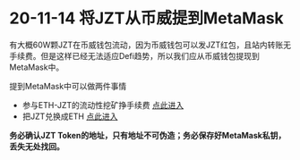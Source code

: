 # 20-11-14 将JZT从币威提到MetaMask

有大概60W颗JZT在币威钱包流动，因为币威钱包可以发JZT红包，且站内转账无手续费。但是这样已经无法适应Defi趋势，所以我们应从币威钱包提现到MetaMask中。

提到MetaMask中可以做两件事情
* 参与ETH-JZT的流动性挖矿挣手续费 [点此进入](https://app.uniswap.org/#/add/0x138328666ce9823251030fedb69a8fe1c664916f/ETH)
* 把JZT兑换成ETH [点此进入](https://app.uniswap.org/#/swap?inputCurrency=0x138328666ce9823251030fedb69a8fe1c664916f&outputCurrency=ETH)


__务必确认JZT Token的地址，只有地址不可伪造；务必保存好MetaMask私钥，丢失无处找回。__
